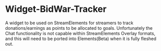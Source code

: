 # Widget-BidWar-Tracker
A widget to be used on StreamElements for streamers to track donations/earnings as points to be allocated to goals. Unfortunately the Chat functionality is not capable within StreamElements Overlay formats, and this will need to be ported into Elements(Beta) when it is fully fleshed out.
